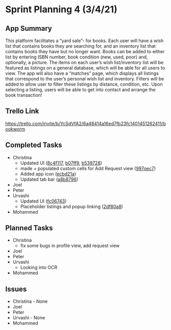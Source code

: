 # Sprint Planning 4 (3/4/21)

## App Summary

This platform facilitates a “yard sale”- for books. 
Each user will have a wish list that contains books they are searching for, and an inventory list that contains books they have but no longer want. 
Books can be added to either list by entering ISBN number, book condition (new, used, poor) and, optionally, a picture. 
The items on each user’s wish list/inventory list will be featured as listings on a general database, which will be able for all users to view. 
The app will also have a “matches” page, which displays all listings that correspond to the user’s personal wish list and inventory. 
Filters will be added to allow user to filter these listings by distance, condition, etc. 
Upon selecting a listing, users will be able to get into contact and arrange the book transaction!

## Trello Link
https://trello.com/invite/b/YcSdVfA2/6a48414a16ed7fb23fc1401451262411/bookworm

## Completed Tasks
  * Christina 
    * Updated UI ([8c4f117](https://github.com/ECS189E/project-w21-steve-give-us-jobs/commit/8c4f11710e477445c57699a0269def0928470435), [b07ff9](https://github.com/ECS189E/project-w21-steve-give-us-jobs/commit/b073ff967ac090030ecf442d62c75f95a3fecfa1), [b539728](https://github.com/ECS189E/project-w21-steve-give-us-jobs/commit/b5397280b19b5682c733813b15c372b89c75aec3))
    * made + populated custom cells for Add Request view ([997oec7](https://github.com/ECS189E/project-w21-steve-give-us-jobs/commit/99f0ec79b9d2b66c23e844c7fcc08ba8b5708077))
    * Added app icon ([ecbd21a](https://github.com/ECS189E/project-w21-steve-give-us-jobs/commit/ecbd21aead733ce0e85a0a0e6d05676e8ccf719c))
    * Updated tab bar ([a8b8796](https://github.com/ECS189E/project-w21-steve-give-us-jobs/commit/a8b8796a68d3554b4e79bfb0a0792cdb092e1375))
  * Joel
  * Peter
  * Urvashi 
    * Updated UI ([fc06743](https://github.com/ECS189E/project-w21-steve-give-us-jobs/commit/fc06743c9f32cf6978ff5ea31aa75f15abddb733))
    * Placeholder listings and popup linking ([2df80a8](https://github.com/ECS189E/project-w21-steve-give-us-jobs/commit/2df80a8f9288d21d6c5ddccb483d1df4efb805dc))
  * Mohammed
  
## Planned Tasks
  * Christina
    * fix some bugs in profile view, add request view  
  * Joel
  * Peter
  * Urvashi 
    * Looking into OCR
  * Mohammed
  
## Issues
  * Christina - None
  * Joel
  * Peter 
  * Urvashi - None 
  * Mohammed
